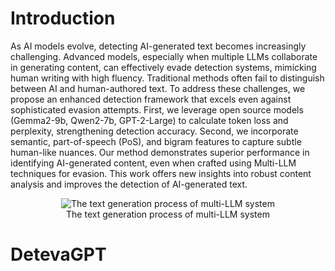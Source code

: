 # Introduction
As AI models evolve, detecting AI-generated text becomes increasingly challenging. Advanced models, especially when multiple LLMs collaborate in generating content, can effectively evade detection systems, mimicking human writing with high fluency. Traditional methods often fail to distinguish between AI and human-authored text. To address these challenges, we propose an enhanced detection framework that excels even against sophisticated evasion attempts. First, we leverage open source models (Gemma2-9b, Qwen2-7b, GPT-2-Large) to calculate token loss and perplexity, strengthening detection accuracy. Second, we incorporate semantic, part-of-speech (PoS), and bigram features to capture subtle human-like nuances. Our method demonstrates superior performance in identifying AI-generated content, even when crafted using Multi-LLM techniques for evasion. This work offers new insights into robust content analysis and improves the detection of AI-generated text.
<p align="center">
  <img src="https://github.com/user-attachments/assets/b88a562e-5615-4a86-a600-305204a80c46" alt="The text generation process of multi-LLM system">
  <br>
  The text generation process of multi-LLM system
</p>

# DetevaGPT

